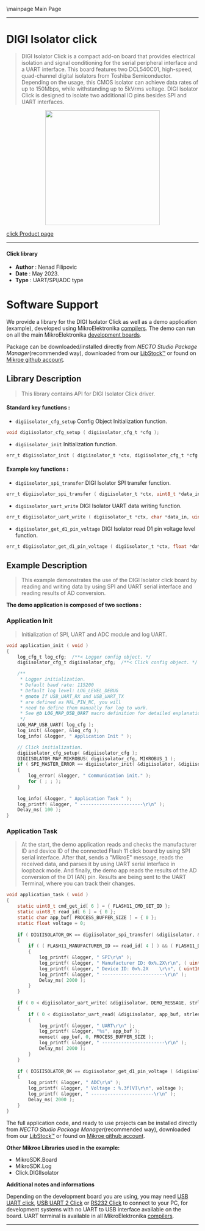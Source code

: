 \mainpage Main Page

---
# DIGI Isolator click

> DIGI Isolator Click is a compact add-on board that provides electrical isolation 
> and signal conditioning for the serial peripheral interface and a UART interface. 
> This board features two DCL540C01, high-speed, quad-channel digital isolators from Toshiba Semiconductor. 
> Depending on the usage, this CMOS isolator can achieve data rates of up to 150Mbps, 
> while withstanding up to 5kVrms voltage. DIGI Isolator Click is designed to isolate two additional IO pins 
> besides SPI and UART interfaces.

<p align="center">
  <img src="https://download.mikroe.com/images/click_for_ide/digiisolator_click.png" height=300px>
</p>

[click Product page](https://www.mikroe.com/digi-isolator-click)

---


#### Click library

- **Author**        : Nenad Filipovic
- **Date**          : May 2023.
- **Type**          : UART/SPI/ADC type


# Software Support

We provide a library for the DIGI Isolator Click
as well as a demo application (example), developed using MikroElektronika
[compilers](https://www.mikroe.com/necto-studio).
The demo can run on all the main MikroElektronika [development boards](https://www.mikroe.com/development-boards).

Package can be downloaded/installed directly from *NECTO Studio Package Manager*(recommended way), downloaded from our [LibStock&trade;](https://libstock.mikroe.com) or found on [Mikroe github account](https://github.com/MikroElektronika/mikrosdk_click_v2/tree/master/clicks).

## Library Description

> This library contains API for DIGI Isolator Click driver.

#### Standard key functions :

- `digiisolator_cfg_setup` Config Object Initialization function.
```c
void digiisolator_cfg_setup ( digiisolator_cfg_t *cfg );
```

- `digiisolator_init` Initialization function.
```c
err_t digiisolator_init ( digiisolator_t *ctx, digiisolator_cfg_t *cfg );
```

#### Example key functions :

- `digiisolator_spi_transfer` DIGI Isolator SPI transfer function.
```c
err_t digiisolator_spi_transfer ( digiisolator_t *ctx, uint8_t *data_in, uint8_t *data_out, uint8_t len );
```

- `digiisolator_uart_write` DIGI Isolator UART data writing function.
```c
err_t digiisolator_uart_write ( digiisolator_t *ctx, char *data_in, uint16_t len );
```

- `digiisolator_get_d1_pin_voltage` DIGI Isolator read D1 pin voltage level function.
```c
err_t digiisolator_get_d1_pin_voltage ( digiisolator_t *ctx, float *data_out );
```

## Example Description

> This example demonstrates the use of the DIGI Isolator click board 
> by reading and writing data by using SPI and UART serial interface 
> and reading results of AD conversion.

**The demo application is composed of two sections :**

### Application Init

> Initialization of SPI, UART and ADC module and log UART.

```c
void application_init ( void )
{
    log_cfg_t log_cfg;  /**< Logger config object. */
    digiisolator_cfg_t digiisolator_cfg;  /**< Click config object. */

    /** 
     * Logger initialization.
     * Default baud rate: 115200
     * Default log level: LOG_LEVEL_DEBUG
     * @note If USB_UART_RX and USB_UART_TX 
     * are defined as HAL_PIN_NC, you will 
     * need to define them manually for log to work. 
     * See @b LOG_MAP_USB_UART macro definition for detailed explanation.
     */
    LOG_MAP_USB_UART( log_cfg );
    log_init( &logger, &log_cfg );
    log_info( &logger, " Application Init " );

    // Click initialization.
    digiisolator_cfg_setup( &digiisolator_cfg );
    DIGIISOLATOR_MAP_MIKROBUS( digiisolator_cfg, MIKROBUS_1 );
    if ( SPI_MASTER_ERROR == digiisolator_init( &digiisolator, &digiisolator_cfg ) )
    {
        log_error( &logger, " Communication init." );
        for ( ; ; );
    }
    
    log_info( &logger, " Application Task " );
    log_printf( &logger, " -----------------------\r\n" );
    Delay_ms( 100 );
}
```

### Application Task

> At the start, the demo application reads and checks the manufacturer ID and 
> device ID of the connected Flash 11 click board by using SPI serial interface. 
> After that, sends a "MikroE" message, reads the received data, 
> and parses it by using UART serial interface in loopback mode. 
> And finally, the demo app reads the results of the AD conversion of the D1 (AN) pin. 
> Results are being sent to the UART Terminal, where you can track their changes.

```c
void application_task ( void )
{
    static uint8_t cmd_get_id[ 6 ] = { FLASH11_CMD_GET_ID };
    static uint8_t read_id[ 6 ] = { 0 };
    static char app_buf[ PROCESS_BUFFER_SIZE ] = { 0 };
    static float voltage = 0;
    
    if ( DIGIISOLATOR_OK == digiisolator_spi_transfer( &digiisolator, &cmd_get_id[ 0 ], &read_id[ 0 ], 6 ) )
    {
        if ( ( FLASH11_MANUFACTURER_ID == read_id[ 4 ] ) && ( FLASH11_DEVICE_ID == read_id[ 5 ] ) )
        {
            log_printf( &logger, " SPI\r\n" );
            log_printf( &logger, " Manufacturer ID: 0x%.2X\r\n", ( uint16_t ) read_id[ 4 ] );
            log_printf( &logger, " Device ID: 0x%.2X    \r\n", ( uint16_t ) read_id[ 5 ] );
            log_printf( &logger, " -----------------------\r\n" );
            Delay_ms( 2000 );
        }
    }
    
    if ( 0 < digiisolator_uart_write( &digiisolator, DEMO_MESSAGE, strlen( DEMO_MESSAGE ) ) )
    {
        if ( 0 < digiisolator_uart_read( &digiisolator, app_buf, strlen( DEMO_MESSAGE ) ) )
        {
            log_printf( &logger, " UART\r\n" );
            log_printf( &logger, "%s", app_buf );
            memset( app_buf, 0, PROCESS_BUFFER_SIZE );
            log_printf( &logger, " -----------------------\r\n" );
            Delay_ms( 2000 );
        }
    }
    
    if ( DIGIISOLATOR_OK == digiisolator_get_d1_pin_voltage ( &digiisolator, &voltage ) ) 
    {
        log_printf( &logger, " ADC\r\n" );
        log_printf( &logger, " Voltage : %.3f[V]\r\n", voltage );
        log_printf( &logger, " -----------------------\r\n" );
        Delay_ms( 2000 );
    }
}
```

The full application code, and ready to use projects can be installed directly from *NECTO Studio Package Manager*(recommended way), downloaded from our [LibStock&trade;](https://libstock.mikroe.com) or found on [Mikroe github account](https://github.com/MikroElektronika/mikrosdk_click_v2/tree/master/clicks).

**Other Mikroe Libraries used in the example:**

- MikroSDK.Board
- MikroSDK.Log
- Click.DIGIIsolator

**Additional notes and informations**

Depending on the development board you are using, you may need
[USB UART click](https://www.mikroe.com/usb-uart-click),
[USB UART 2 Click](https://www.mikroe.com/usb-uart-2-click) or
[RS232 Click](https://www.mikroe.com/rs232-click) to connect to your PC, for
development systems with no UART to USB interface available on the board. UART
terminal is available in all MikroElektronika
[compilers](https://shop.mikroe.com/compilers).

---
